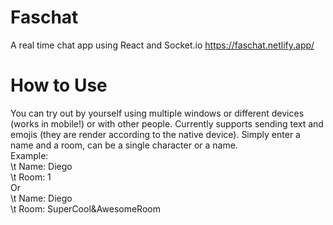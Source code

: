 # Faschat
 A real time chat app using React and Socket.io
https://faschat.netlify.app/
# How to Use
You can try out by yourself using multiple windows or different devices (works in mobile!) or with other people. 
Currently supports sending text and emojis (they are render according to the native device).
Simply enter a name and a room, can be a single character or a name. <br />
Example: <br />
      \t Name: Diego <br />
      \t Room: 1 <br />
  Or <br />
     \t Name: Diego <br />
     \t Room: SuperCool&AwesomeRoom <br />

